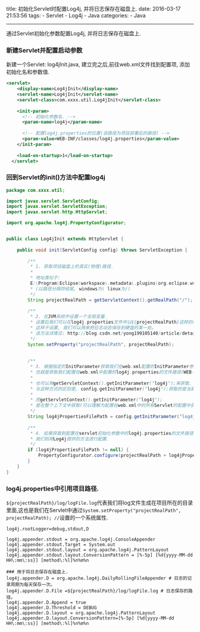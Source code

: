 title: 初始化Servlet时配置Log4j, 并将日志保存在磁盘上.
date: 2016-03-17 21:53:56
tags:
	- Servlet
	- Log4j
	- Java
categories:
	- Java


---

通过Servlet初始化参数配置Log4j, 并将日志保存在磁盘上.

### 新建Servlet并配置启动参数
新建一个Servlet: log4jInit.java, 建立完之后,前往web.xml文件找到配置项, 添加初始化名和参数值.
```xml
<servlet>
    <display-name>Log4jInit</display-name>
    <servlet-name>Log4jInit</servlet-name>
    <servlet-class>com.xxxx.util.Log4jInit</servlet-class>
	
    <init-param>
	  <!-- 初始化参数名. -->
      <param-name>log4j</param-name> 
	  
	  <!-- 配置log4j.properties的位置(该路径为项目部署后的路径) -->
      <param-value>WEB-INF/classes/log4j.properties</param-value> 
    </init-param>
	
    <load-on-startup>1</load-on-startup>
  </servlet>
```
<!-- more -->
### 回到Servlet的init()方法中配置log4j
```java
package com.xxxx.util;

import javax.servlet.ServletConfig;
import javax.servlet.ServletException;
import javax.servlet.http.HttpServlet;

import org.apache.log4j.PropertyConfigurator;


public class Log4jInit extends HttpServlet {
       
	public void init(ServletConfig config) throws ServletException {
		
		/**
		 * 1. 获取项目磁盘上的真实(物理)路径.
		 * 
		 * 地址类似于:
		 E:\Program\Eclipse\workspace\.metadata\.plugins\org.eclipse.wst.server.core\tmp0\wtpwebapps\你的项目名\
		 * (以路径分隔符结尾, windows为\ linux为/)
		 */
		String projectRealPath = getServletContext().getRealPath("/");
		
		/**
		 * 2. 在JVM系统中设置一个全局变量.
		 * 设置后我们可以在log4j.properties文件中以${projectRealPath}这样的形式来引用项目真实路径.
		 * 这样子设置, 我们可以用来把日志动态保存到硬盘的某一处。
		 * 该方法详情见: http://blog.csdn.net/yong199105140/article/details/8425454
		 */
		System.setProperty("projectRealPath", projectRealPath);
		
		
		/**
		 * 3. 根据指定的InitParameter获取我们在web.xml配置的InitParameter参数值.
		 * 也就是获取我们配置在web.xml中配置的log4j.properties的文件路径(WEB-INF/classes/log4j.properties).
		 * 
		 * 也可以用getServletContext().getInitParameter("log4j");来获取.
		 * 与这种方式的区别是, config.getInitParameter("log4j");获取的是当前Servlet中的.
		 * 
		 * 而getServletContext().getInitParameter("log4j");
		 * 是在整个上下文中获取(可以理解为配置在web.xml中的所有Servlet的配置中获取)
		 */
		String log4jPropertiesFilePath = config.getInitParameter("log4j");
		
		/**
		 * 4. 如果获取到配置在servlet初始化参数中的log4j.properties的文件路径.
		 * 我们则用Log4j提供的方法进行配置.
		 */
		if (log4jPropertiesFilePath != null) {
			PropertyConfigurator.configure(projectRealPath + log4jPropertiesFilePath);
		}
	}
}
```
<!-- more -->


### log4j.properties中引用项目路径.
`${projectRealPath}/log/logFile.log`代表我们将log文件生成在项目所在的目录里面,这也是我们在Servlet中通过`System.setProperty("projectRealPath", projectRealPath); //`设置的一个系统属性.
```
log4j.rootLogger=debug,stdout,D

log4j.appender.stdout = org.apache.log4j.ConsoleAppender  
log4j.appender.stdout.Target = System.out  
log4j.appender.stdout.layout = org.apache.log4j.PatternLayout  
log4j.appender.stdout.layout.ConversionPattern = [%-5p] [%d{yyyy-MM-dd HH\:mm\:ss}] [method\:%l]%n%m%n  

### 用于将日志保存在磁盘上.
log4j.appender.D = org.apache.log4j.DailyRollingFileAppender # 日志的记录周期为每天保存一次。
log4j.appender.D.File =${projectRealPath}/log/logFile.log # 日志保存的路径。
log4j.appender.D.Append = true
log4j.appender.D.Threshold = DEBUG   
log4j.appender.D.layout = org.apache.log4j.PatternLayout  
log4j.appender.D.layout.ConversionPattern=[%-5p] [%d{yyyy-MM-dd HH\:mm\:ss}] [method\:%l]%n%m%n
```